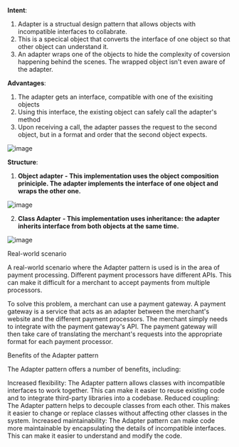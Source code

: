 **Intent**:
1.  Adapter is a structual design pattern that allows objects with incompatible interfaces to collabrate.
2.  This is a specical object that converts the interface of one object so that other object can understand it.
3.  An adapter wraps one of the objects to hide the complexity of coversion happening behind the scenes. The wrapped object isn't even aware of the adapter.

**Advantages**:
1. The adapter gets an interface, compatible with one of the exisiting objects
2. Using this interface, the existing object can safely call the adapter's method
3. Upon receiving a call, the adapter passes the request to the second object, but in a format and order that the second object expects.

![image](https://github.com/Yashasvishukla/DesignPatterns/assets/35268031/074f1357-c695-46a1-9f53-50d74c51bf17)





**Structure**:

1. **Object adapter**
**- This implementation uses the object composition priniciple. The adapter implements the interface of one object and wraps the other one.**

![image](https://github.com/Yashasvishukla/DesignPatterns/assets/35268031/ee91ff13-325a-4a92-8024-212939f49e79)

2. **Class Adapter**
     **- This implementation uses inheritance: the adapter inherits interface from both objects at the same time.**

![image](https://github.com/Yashasvishukla/DesignPatterns/assets/35268031/05141f39-e404-48f3-8112-7cdc9b75e420)


Real-world scenario

A real-world scenario where the Adapter pattern is used is in the area of payment processing. Different payment processors have different APIs. This can make it difficult for a merchant to accept payments from multiple processors.

To solve this problem, a merchant can use a payment gateway. A payment gateway is a service that acts as an adapter between the merchant's website and the different payment processors. The merchant simply needs to integrate with the payment gateway's API. The payment gateway will then take care of translating the merchant's requests into the appropriate format for each payment processor.

Benefits of the Adapter pattern

The Adapter pattern offers a number of benefits, including:

Increased flexibility: The Adapter pattern allows classes with incompatible interfaces to work together. This can make it easier to reuse existing code and to integrate third-party libraries into a codebase.
Reduced coupling: The Adapter pattern helps to decouple classes from each other. This makes it easier to change or replace classes without affecting other classes in the system.
Increased maintainability: The Adapter pattern can make code more maintainable by encapsulating the details of incompatible interfaces. This can make it easier to understand and modify the code.

